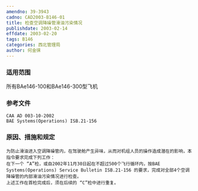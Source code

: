 ```yaml
---
amendno: 39-3943  
cadno: CAD2003-B146-01  
title: 检查空调降噪管滑油污染情况  
publishdate: 2003-02-14  
effdate: 2003-02-20  
tags: B146  
categories: 西北管理局  
author: 何金徕  
---
```

  
### 适用范围  
所有BAe146-100和BAe146-300型飞机  
  
<!--more-->  
### 参考文件  
    CAA AD 003-10-2002  
    BAE Systems(Operations) ISB.21-156  
  
### 原因、措施和规定  
    为防止滑油进入空调降噪管内，在驾驶舱产生异味，从而对机组人员的操作造成潜在的影响，本指令要求完成下列工作：  
    在下一个 “A”检，或自2002年11月30日起在不超过500个飞行循环内，按BAE Systems(Operations) Service Bulletin ISB.21-156 的要求，完成对全部4个空调降噪管的内部滑油污染情况进行检查。  
    上述工作在首检完成后，须在后续的 “C”检中进行重复。  
